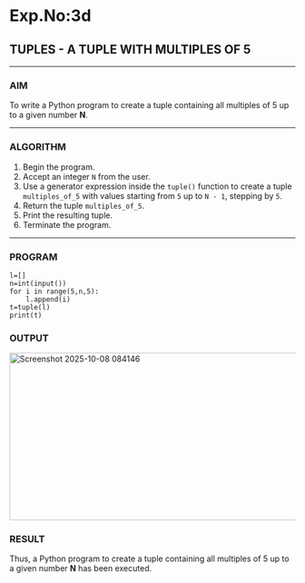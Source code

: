 # Exp.No:3d  
## TUPLES - A TUPLE WITH MULTIPLES OF 5

---

### AIM  
To write a Python program to create a tuple containing all multiples of 5 up to a given number **N**.

---

### ALGORITHM

1. Begin the program.  
2. Accept an integer `N` from the user.  
3. Use a generator expression inside the `tuple()` function to create a tuple `multiples_of_5` with values starting from `5` up to `N - 1`, stepping by `5`.  
4. Return the tuple `multiples_of_5`.  
5. Print the resulting tuple.  
6. Terminate the program.

---

### PROGRAM

```
l=[]
n=int(input())
for i in range(5,n,5):
    l.append(i)
t=tuple(l)
print(t)
```

### OUTPUT

<img width="1407" height="295" alt="Screenshot 2025-10-08 084146" src="https://github.com/user-attachments/assets/c5763f37-4e66-4212-b369-b5077a893522" />

### RESULT
Thus, a Python program to create a tuple containing all multiples of 5 up to a given number **N** has been executed.
